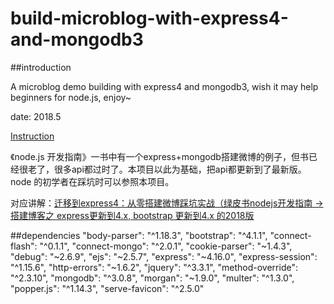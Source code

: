# build-microblog-with-express4-and-mongodb3

##introduction

A microblog demo building with express4 and mongodb3, wish it may help beginners for node.js, enjoy~

date: 2018.5

[Instruction](https://blog.csdn.net/github_36487770/article/details/80319121)

《node.js 开发指南》一书中有一个express+mongodb搭建微博的例子，但书已经很老了，很多api都过时了。本项目以此为基础，把api都更新到了最新版。node 的初学者在踩坑时可以参照本项目。

对应讲解：[迁移到express4：从零搭建微博踩坑实战（绿皮书nodejs开发指南 -> 搭建博客之 express更新到4.x, bootstrap 更新到4.x 的2018版](https://blog.csdn.net/github_36487770/article/details/80319121)

##dependencies
"body-parser": "^1.18.3",
"bootstrap": "^4.1.1",
"connect-flash": "^0.1.1",
"connect-mongo": "^2.0.1",
"cookie-parser": "~1.4.3",
"debug": "~2.6.9",
"ejs": "~2.5.7",
"express": "~4.16.0",
"express-session": "^1.15.6",
"http-errors": "~1.6.2",
"jquery": "^3.3.1",
"method-override": "^2.3.10",
"mongodb": "^3.0.8",
"morgan": "~1.9.0",
"multer": "^1.3.0",
"popper.js": "^1.14.3",
"serve-favicon": "^2.5.0"
  
